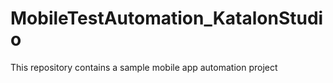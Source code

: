 # MobileTestAutomation_KatalonStudio
This repository contains a sample mobile app automation project 
